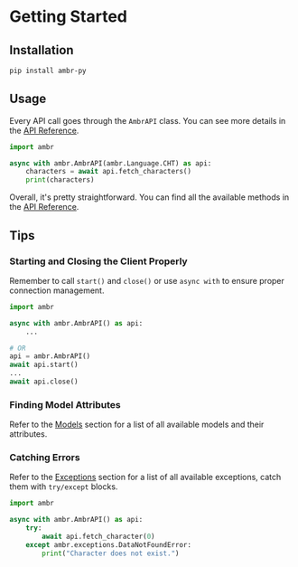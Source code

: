 # Getting Started

## Installation

```bash
pip install ambr-py
```

## Usage

Every API call goes through the `AmbrAPI` class. You can see more details in the [API Reference](./reference/client.md#ambr.client.AmbrAPI).

```py
import ambr

async with ambr.AmbrAPI(ambr.Language.CHT) as api:
    characters = await api.fetch_characters()
    print(characters)
```

Overall, it's pretty straightforward. You can find all the available methods in the [API Reference](./reference/client.md#ambr.client.AmbrAPI).

## Tips

### Starting and Closing the Client Properly

Remember to call `start()` and `close()` or use `async with` to ensure proper connection management.

```py
import ambr

async with ambr.AmbrAPI() as api:
    ...

# OR
api = ambr.AmbrAPI()
await api.start()
...
await api.close()
```

### Finding Model Attributes

Refer to the [Models](./reference/models/abyss.md) section for a list of all available models and their attributes.

### Catching Errors

Refer to the [Exceptions](./reference/exceptions.md) section for a list of all available exceptions, catch them with `try/except` blocks.

```py
import ambr

async with ambr.AmbrAPI() as api:
    try:
        await api.fetch_character(0)
    except ambr.exceptions.DataNotFoundError:
        print("Character does not exist.")
```
